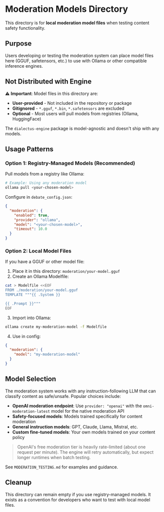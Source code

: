 # Moderation Models Directory

This directory is for **local moderation model files** when testing content safety functionality.

## Purpose

Users developing or testing the moderation system can place model files here (GGUF, safetensors, etc.) to use with Ollama or other compatible inference engines.

## Not Distributed with Engine

⚠️ **Important**: Model files in this directory are:
- **User-provided** - Not included in the repository or package
- **Gitignored** - `*.gguf`, `*.bin`, `*.safetensors` are excluded
- **Optional** - Most users will pull models from registries (Ollama, HuggingFace)

The `dialectus-engine` package is model-agnostic and doesn't ship with any models.

## Usage Patterns

### Option 1: Registry-Managed Models (Recommended)

Pull models from a registry like Ollama:

```bash
# Example: Using any moderation model
ollama pull <your-chosen-model>
```

Configure in `debate_config.json`:
```json
{
  "moderation": {
    "enabled": true,
    "provider": "ollama",
    "model": "<your-chosen-model>",
    "timeout": 10.0
  }
}
```

### Option 2: Local Model Files

If you have a GGUF or other model file:

1. Place it in this directory: `moderation/your-model.gguf`
2. Create an Ollama Modelfile:

```bash
cat > Modelfile <<EOF
FROM ./moderation/your-model.gguf
TEMPLATE """{{ .System }}

{{ .Prompt }}"""
EOF
```

3. Import into Ollama:

```bash
ollama create my-moderation-model -f Modelfile
```

4. Use in config:

```json
{
  "moderation": {
    "model": "my-moderation-model"
  }
}
```

## Model Selection

The moderation system works with any instruction-following LLM that can classify content as safe/unsafe. Popular choices include:

- **OpenAI moderation endpoint**: Use `provider: "openai"` with the `omni-moderation-latest` model for the native moderation API
- **Safety-focused models**: Models trained specifically for content moderation
- **General instruction models**: GPT, Claude, Llama, Mistral, etc.
- **Custom fine-tuned models**: Your own models trained on your content policy

> OpenAI's free moderation tier is heavily rate-limited (about one request per minute). The engine will retry automatically, but expect longer runtimes when batch testing.

See `MODERATION_TESTING.md` for examples and guidance.

## Cleanup

This directory can remain empty if you use registry-managed models. It exists as a convention for developers who want to test with local model files.
